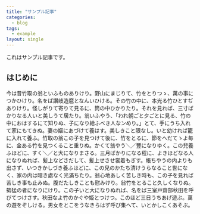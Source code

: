 ```yaml
---
title: "サンプル記事"
categories:
  - blog
tags:
  - example
layout: single
---
```


これはサンプル記事です。

## はじめに

今は昔竹取の翁といふものありけり。野山にまじりて、竹をとりつゝ、萬の事につかひけり。名をば讃岐造麿となんいひける。その竹の中に、本光る竹ひとすぢありけり。怪しがりて寄りて見るに、筒の中ひかりたり。それを見れば、三寸ばかりなる人いと美しうて居たり。翁いふやう、「われ朝ごと夕ごとに見る、竹の中におはするにて知りぬ、子になり給ふべき人なンめり。」とて、手にうち入れて家にもてきぬ。妻の嫗にあづけて養はす。美しきこと限なし。いと幼ければ籠に入れて養ふ。竹取の翁この子を見つけて後に、竹をとるに、節をへだてゝよ毎に、金ある竹を見つくること重りぬ。かくて翁やう＼／豐になりゆく。この兒養ふほどに、すく＼／と大になりまさる。三月ばかりになる程に、よきほどなる人になりぬれば、髪上などさだして、髪上せさせ裳着もぎす。帳ちやうの内よりも出さず、いつきかしづき養ふほどに、この兒のかたち清けうらなること世になく、家の内は暗き處なく光滿ちたり。翁心地あしく苦しき時も、この子を見れば苦しき事も止みぬ。腹だたしきことも慰みけり。翁竹をとること久しくなりぬ。勢猛の者になりにけり。この子いと大になりぬれば、名をば三室戸齋部秋田を呼びてつけさす。秋田なよ竹のかぐや姫とつけつ。このほど三日うちあげ遊ぶ。萬の遊をぞしける。男女をとこをうなきらはず呼び集へて、いとかしこくあそぶ。